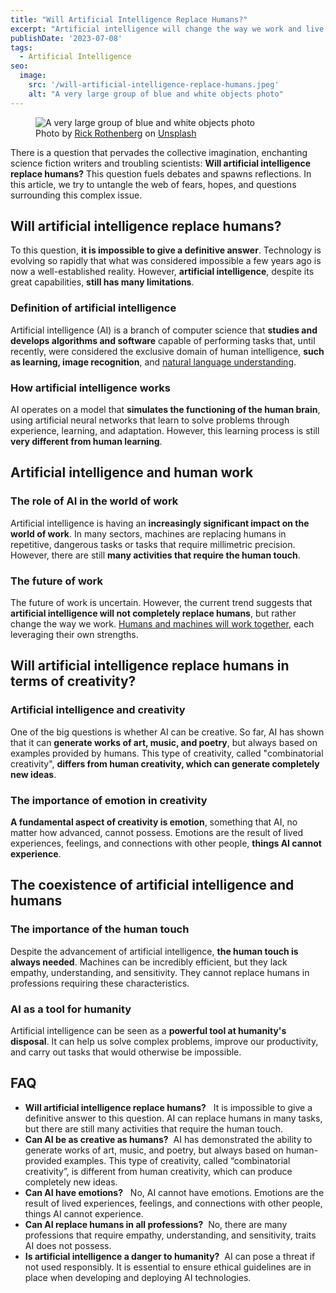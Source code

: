```yaml
---
title: "Will Artificial Intelligence Replace Humans?"
excerpt: "Artificial intelligence will change the way we work and live, but can it really replace humans? Let's explore limits and capabilities of this technology."
publishDate: '2023-07-08'
tags:
  - Artificial Intelligence
seo:
  image:
    src: '/will-artificial-intelligence-replace-humans.jpeg'
    alt: "A very large group of blue and white objects photo"
---
```


<figure>
  <img src="/will-artificial-intelligence-replace-humans.jpeg" alt="A very large group of blue and white objects photo">
  <figcaption>Photo by <a href="https://unsplash.com/@rick_rothenberg?utm_content=creditCopyText&amp;utm_medium=referral&amp;utm_source=unsplash">Rick Rothenberg</a> on <a href="https://unsplash.com/photos/a-very-large-group-of-blue-and-white-objects-EnlVYvzwY3Y?utm_content=creditCopyText&amp;utm_medium=referral&amp;utm_source=unsplash">Unsplash</a></figcaption>
</figure>

There is a question that pervades the collective imagination, enchanting science fiction writers and troubling scientists: **Will artificial intelligence replace humans?** This question fuels debates and spawns reflections. In this article, we try to untangle the web of fears, hopes, and questions surrounding this complex issue.

## Will artificial intelligence replace humans?

To this question, **it is impossible to give a definitive answer**. Technology is evolving so rapidly that what was considered impossible a few years ago is now a well-established reality. However, **artificial intelligence**, despite its great capabilities, **still has many limitations**.

### Definition of artificial intelligence

Artificial intelligence (AI) is a branch of computer science that **studies and develops algorithms and software** capable of performing tasks that, until recently, were considered the exclusive domain of human intelligence, **such as learning, image recognition**, and [natural language understanding](https://www.ibm.com/topics/natural-language-processing).

### How artificial intelligence works

AI operates on a model that **simulates the functioning of the human brain**, using artificial neural networks that learn to solve problems through experience, learning, and adaptation. However, this learning process is still **very different from human learning**.

## Artificial intelligence and human work

### The role of AI in the world of work

Artificial intelligence is having an **increasingly significant impact on the world of work**. In many sectors, machines are replacing humans in repetitive, dangerous tasks or tasks that require millimetric precision. However, there are still **many activities that require the human touch**.

### The future of work

The future of work is uncertain. However, the current trend suggests that **artificial intelligence will not completely replace humans**, but rather change the way we work. [Humans and machines will work together](https://hbr.org/2018/07/collaborative-intelligence-humans-and-ai-are-joining-forces), each leveraging their own strengths.

## Will artificial intelligence replace humans in terms of creativity?

### Artificial intelligence and creativity

One of the big questions is whether AI can be creative. So far, AI has shown that it can **generate works of art, music, and poetry**, but always based on examples provided by humans. This type of creativity, called "combinatorial creativity", **differs from human creativity, which can generate completely new ideas**.

### The importance of emotion in creativity

**A fundamental aspect of creativity is emotion**, something that AI, no matter how advanced, cannot possess. Emotions are the result of lived experiences, feelings, and connections with other people, **things AI cannot experience**.

## The coexistence of artificial intelligence and humans

### The importance of the human touch

Despite the advancement of artificial intelligence, **the human touch is always needed**. Machines can be incredibly efficient, but they lack empathy, understanding, and sensitivity. They cannot replace humans in professions requiring these characteristics.

### AI as a tool for humanity

Artificial intelligence can be seen as a **powerful tool at humanity's disposal**. It can help us solve complex problems, improve our productivity, and carry out tasks that would otherwise be impossible.

## FAQ

- **Will artificial intelligence replace humans?**   It is impossible to give a definitive answer to this question. AI can replace humans in many tasks, but there are still many activities that require the human touch.
- **Can AI be as creative as humans?**  AI has demonstrated the ability to generate works of art, music, and poetry, but always based on human-provided examples. This type of creativity, called “combinatorial creativity”, is different from human creativity, which can produce completely new ideas.
- **Can AI have emotions?**   No, AI cannot have emotions. Emotions are the result of lived experiences, feelings, and connections with other people, things AI cannot experience.
- **Can AI replace humans in all professions?**  No, there are many professions that require empathy, understanding, and sensitivity, traits AI does not possess.
- **Is artificial intelligence a danger to humanity?**  AI can pose a threat if not used responsibly. It is essential to ensure ethical guidelines are in place when developing and deploying AI technologies.